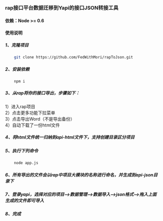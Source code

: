 ### rap接口平台数据迁移到Yapi的接口JSON转接工具

#### 依赖：Node >= 0.6

#### 使用说明

##### 1、克隆项目
``` sh
    git clone https://github.com/FedWithMori/rapToJson.git
```

##### 2、安装依赖
``` sh
    npm i
```

##### 3、从rap将你的接口导出，步骤如下：
1）进入rap项目  
2）点击更多功能下拉菜单  
3）点击导出Word（不是导出备份）  
4）自动下载了一份html文件  

##### 4、将html文件统一归纳到api-html文件下，支持创建目录区分项目

##### 5、执行下列命令
``` sh
    node app.js
```

##### 6、所有导出的文件会以rap中项目大模块的名称进行命名，并生成到api-json目录下

##### 7、登录yapi，选择对应的项目——>数据管理——>数据导入——>json格式——>拖入上面生成的文件即可导入

##### 8、完成